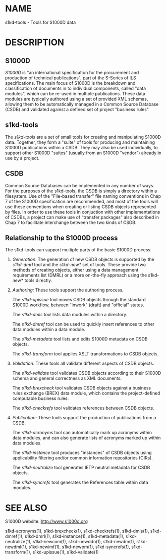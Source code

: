 NAME
====

s1kd-tools - Tools for S1000D data

DESCRIPTION
===========

S1000D
------

*S1000D* is "an international specification for the procurement and production of technical publications", part of the S-Series of ILS specifications. The main focus of S1000D is the breakdown and classification of documents in to individual components, called "data modules", which can be re-used in multiple publications. These data modules are typically authored using a set of provided XML schemas, allowing them to be automatically managed in a Common Source Database (CSDB) and validated against a defined set of project "business rules".

s1kd-tools
----------

The *s1kd-tools* are a set of small tools for creating and manipulating S1000D data. Together, they form a "suite" of tools for producing and maintaining S1000D publications within a CSDB. They may also be used individually, to support other S1000D "suites" (usually from an S1000D "vendor") already in use by a project.

CSDB
----

Common Source Databases can be implemented in any number of ways. For the purposes of the s1kd-tools, the CSDB is simply a directory within a filesystem. Use of the "File-based transfer" file naming conventions in Chap 7 of the S1000D specification are recommended, and most of the tools will use these conventions when creating or listing CSDB objects represented by files. In order to use these tools in conjuction with other implementations of CSDBs, a project can make use of "transfer packages" also described in Chap 7 to facilitate interchange between the two kinds of CSDB.

Relationship to the S1000D process
----------------------------------

The s1kd-tools can support multiple parts of the basic S1000D process:

1.  *Generation:* The generation of new CSDB objects is supported by the *s1kd-dmrl* tool and the *s1kd-new\** set of tools. These provide two methods of creating objects, either using a data management requirements list (DMRL) or a more on-the-fly approach using the s1kd-new\* tools directly.

2.  *Authoring:* These tools support the authoring process.

    The *s1kd-upissue* tool moves CSDB objects through the standard S1000D workflow, between "inwork" (draft) and "official" states.

    The *s1kd-dmls* tool lists data modules within a directory.

    The *s1kd-dmref* tool can be used to quickly insert references to other data modules within a data module.

    The *s1kd-metadata* tool lists and edits S1000D metadata on CSDB objects.

    The *s1kd-transform* tool applies XSLT transformations to CSDB objects.

3.  *Validation:* These tools all validate different aspects of CSDB objects.

    The *s1kd-validate* tool validates CSDB objects according to their S1000D schema and general correctness as XML documents.

    The *s1kd-brexcheck* tool validates CSDB objects against a business rules exchange (BREX) data module, which contains the project-defined computable business rules.

    The *s1kd-checkrefs* tool validates references between CSDB objects.

4.  *Publication:* These tools support the production of publications from a CSDB.

    The *s1kd-acronyms* tool can automatically mark up acronyms within data modules, and can also generate lists of acronyms marked up within data modules.

    The *s1kd-instance* tool produces "instances" of CSDB objects using applicability filtering and/or common information repositories (CIRs).

    The *s1kd-neutralize* tool generates IETP neutral metadata for CSDB objects.

    The *s1kd-syncrefs* tool generates the References table within data modules.

SEE ALSO
========

S1000D website: http://www.s1000d.org

s1kd-acronyms(1), s1kd-brexcheck(1), s1kd-checkrefs(1), s1kd-dmls(1), s1kd-dmref(1), s1kd-dmrl(1), s1kd-instance(1), s1kd-metadata(1), s1kd-neutralize(1), s1kd-newcom(1), s1kd-newddn(1), s1kd-newdm(1), s1kd-newdml(1), s1kd-newimf(1), s1kd-newpm(1), s1kd-syncrefs(1), s1kd-transform(1), s1kd-upissue(1), s1kd-validate(1)
